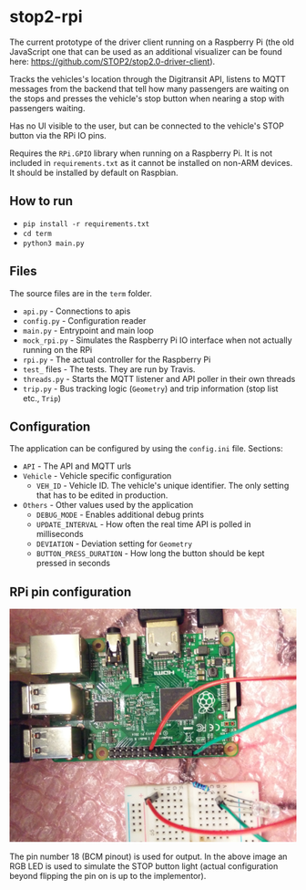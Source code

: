 # stop2-rpi

The current prototype of the driver client running on a Raspberry Pi (the old JavaScript one that can be used as an additional visualizer can be found here: https://github.com/STOP2/stop2.0-driver-client). 

Tracks the vehicles's location through the Digitransit API, listens to MQTT messages from the backend that tell how many passengers are waiting on the stops and presses the vehicle's stop button when nearing a stop with passengers waiting. 

Has no UI visible to the user, but can be connected to the vehicle's STOP button via the RPi IO pins.

Requires the `RPi.GPIO` library when running on a Raspberry Pi. It is not included in `requirements.txt` as it cannot be installed on non-ARM devices. It should be installed by default on Raspbian.

## How to run

- `pip install -r requirements.txt`
- `cd term`
- `python3 main.py`

## Files

The source files are in the `term` folder.
- `api.py` - Connections to apis
- `config.py` - Configuration reader
- `main.py` - Entrypoint and main loop
- `mock_rpi.py` - Simulates the Raspberry Pi IO interface when not actually running on the RPi
- `rpi.py` - The actual controller for the Raspberry Pi
- `test_` files - The tests. They are run by Travis.
- `threads.py` - Starts the MQTT listener and API poller in their own threads
- `trip.py` - Bus tracking logic (`Geometry`) and trip information (stop list etc., `Trip`)

## Configuration

The application can be configured by using the `config.ini` file. Sections:
- `API` - The API and MQTT urls
- `Vehicle` - Vehicle specific configuration
  - `VEH_ID` - Vehicle ID. The vehicle's unique identifier. The only setting that has to be edited in production.
- `Others` - Other values used by the application
  - `DEBUG_MODE` - Enables additional debug prints
  - `UPDATE_INTERVAL` - How often the real time API is polled in milliseconds
  - `DEVIATION` - Deviation setting for `Geometry`
  - `BUTTON_PRESS_DURATION` - How long the button should be kept pressed in seconds

## RPi pin configuration

![pins](https://github.com/STOP2/stop2-rpi/blob/master/pins.png)

The pin number 18 (BCM pinout) is used for output. In the above image an RGB LED is used to simulate the STOP button light (actual configuration beyond flipping the pin on is up to the implementor).
